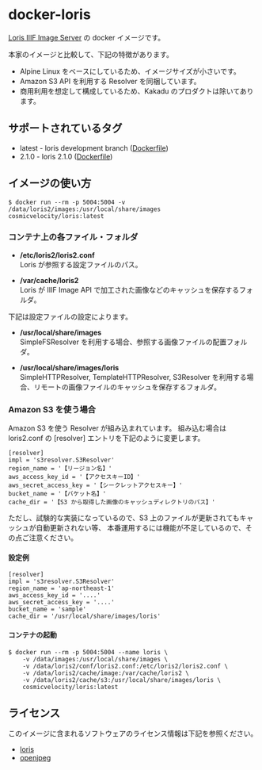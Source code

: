 # docker-loris
[Loris IIIF Image Server](https://github.com/loris-imageserver/loris) の docker イメージです。

本家のイメージと比較して、下記の特徴があります。

- Alpine Linux をベースにしているため、イメージサイズが小さいです。
- Amazon S3 API を利用する Resolver を同梱しています。
- 商用利用を想定して構成しているため、Kakadu のプロダクトは除いてあります。

## サポートされているタグ

- latest - loris development branch ([Dockerfile](https://github.com/cosmicvelocity/docker-loris/raw/master/Dockerfile))
- 2.1.0 - loris 2.1.0 ([Dockerfile](https://github.com/cosmicvelocity/docker-loris/raw/2.1.0/Dockerfile))

## イメージの使い方

    $ docker run --rm -p 5004:5004 -v /data/loris2/images:/usr/local/share/images cosmicvelocity/loris:latest

### コンテナ上の各ファイル・フォルダ
- **/etc/loris2/loris2.conf**  
    Loris が参照する設定ファイルのパス。

- **/var/cache/loris2**  
    Loris が IIIF Image API で加工された画像などのキャッシュを保存するフォルダ。

下記は設定ファイルの設定によります。

- **/usr/local/share/images**  
    SimpleFSResolver を利用する場合、参照する画像ファイルの配置フォルダ。

- **/usr/local/share/images/loris**  
    SimpleHTTPResolver, TemplateHTTPResolver, S3Resolver を利用する場合、リモートの画像ファイルのキャッシュを保存するフォルダ。

### Amazon S3 を使う場合
Amazon S3 を使う Resolver が組み込まれています。
組み込む場合は loris2.conf の [resolver] エントリを下記のように変更します。

    [resolver]
    impl = 's3resolver.S3Resolver'
    region_name = '【リージョン名】'
    aws_access_key_id = '【アクセスキーID】'
    aws_secret_access_key = '【シークレットアクセスキー】'
    bucket_name = '【バケット名】'
    cache_dir = '【S3 から取得した画像のキャッシュディレクトリのパス】'

ただし、試験的な実装になっているので、S3 上のファイルが更新されてもキャッシュが自動更新されない等、
本番運用するには機能が不足しているので、その点ご注意ください。
    
#### 設定例

    [resolver]
    impl = 's3resolver.S3Resolver'
    region_name = 'ap-northeast-1'
    aws_access_key_id = '....'
    aws_secret_access_key = '....'
    bucket_name = 'sample'
    cache_dir = '/usr/local/share/images/loris'

#### コンテナの起動

    $ docker run --rm -p 5004:5004 --name loris \
        -v /data/images:/usr/local/share/images \
        -v /data/loris2/conf/loris2.conf:/etc/loris2/loris2.conf \
        -v /data/loris2/cache/image:/var/cache/loris2 \
        -v /data/loris2/cache/s3:/usr/local/share/images/loris \
        cosmicvelocity/loris:latest

## ライセンス
このイメージに含まれるソフトウェアのライセンス情報は下記を参照ください。

- [loris](https://github.com/loris-imageserver/loris/blob/development/LICENSE-Loris.txt)
- [openjpeg](https://github.com/uclouvain/openjpeg/blob/master/LICENSE)
